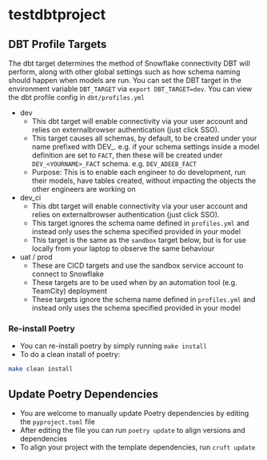 # testdbtproject



## DBT Profile Targets
The dbt target determines the method of Snowflake connectivity DBT will perform, along with other global settings such as how schema naming should happen when models are run. You can set the DBT target in the environment variable `DBT_TARGET` via `export DBT_TARGET=dev`. You can view the dbt profile config in `dbt/profiles.yml`
 - dev
   - This dbt target will enable connectivity via your user account and relies on externalbrowser authentication (just click SSO).
   - This target causes all schemas, by default, to be created under your name prefixed with DEV_. e.g. if your schema settings inside a model definition are set to `FACT`, then these will be created under `DEV_<YOURNAME>_FACT` schema. e.g. `DEV_ADEEB_FACT`
   - Purpose: This is to enable each engineer to do development, run their models, have tables created, without impacting the objects the other engineers are working on
 - dev_ci
   - This dbt target will enable connectivity via your user account and relies on externalbrowser authentication (just click SSO).
   - This target ignores the schema name defined in `profiles.yml` and instead only uses the schema specified provided in your model
   - This target is the same as the `sandbox` target below, but is for use locally from your laptop to observe the same behaviour
 - uat / prod
   - These are CICD targets and use the sandbox service account to connect to Snowflake
   - These targets are to be used when by an automation tool (e.g. TeamCity) deployment
   - These targets ignore the schema name defined in `profiles.yml` and instead only uses the schema specified provided in your model


### Re-install Poetry
 - You can re-install poetry by simply running `make install`
 - To do a clean install of poetry:
  ```bash
  make clean install
  ```

## Update Poetry Dependencies
 - You are welcome to manually update Poetry dependencies by editing the `pyproject.toml` file
 - After editing the file you can run `poetry update` to align versions and dependencies
 - To align your project with the template dependencies, run `cruft update`
